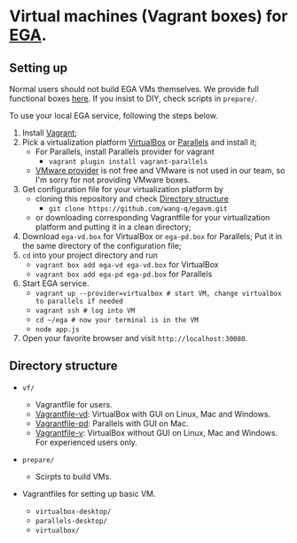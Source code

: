 # Virtual machines (Vagrant boxes) for [EGA](http://ega.nju.edu.cn).

## Setting up

Normal users should not build EGA VMs themselves. We provide full functional boxes [here](http://ega.nju.edu.cn/download). If you insist to DIY, check scripts in `prepare/`.

To use your local EGA service, following the steps below.

1. Install [Vagrant](https://www.vagrantup.com/downloads.html);
2. Pick a virtualization platform [VirtualBox](https://www.virtualbox.org/wiki/Downloads) or [Parallels](http://www.parallels.com/products/desktop/) and install it;
    + For Parallels, install Parallels provider for vagrant
        - `vagrant plugin install vagrant-parallels`
    + [VMware provider](http://www.vagrantup.com/vmware) is not free and VMware is not used in our team, so I'm sorry for not providing VMware boxes.
3. Get configuration file for your virtualization platform by
    + cloning this repository and check [Directory structure](#directory-structure)
        - `git clone https://github.com/wang-q/egavm.git`
    + or downloading corresponding Vagrantfile for your virtualization platform and putting it in a clean directory;
4. Download `ega-vd.box` for VirtualBox or `ega-pd.box` for Parallels; Put it in the same directory of the configuration file;
5. `cd` into your project directory and run
    + `vagrant box add ega-vd ega-vd.box` for VirtualBox
    + `vagrant box add ega-pd ega-pd.box` for Parallels
6. Start EGA service.
    + `vagrant up --provider=virtualbox # start VM, change virtualbox to parallels if needed`
    + `vagrant ssh # log into VM`
    + `cd ~/ega # now your terminal is in the VM`
    + `node app.js`
7. Open your favorite browser and visit `http://localhost:30080`.

## Directory structure

* `vf/`
    + Vagrantfile for users.
    + [Vagrantfile-vd](vf/Vagrantfile-vd): VirtualBox with GUI on Linux, Mac and Windows.
    + [Vagrantfile-pd](vf/Vagrantfile-pd): Parallels with GUI on Mac.
    + [Vagrantfile-v](vf/Vagrantfile-v): VirtualBox without GUI on Linux, Mac and Windows. For experienced users only.

* `prepare/`
    + Scirpts to build VMs.

* Vagrantfiles for setting up basic VM.
    + `virtualbox-desktop/`
    + `parallels-desktop/`
    + `virtualbox/`
